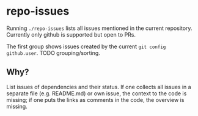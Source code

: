 # repo-issues

Running `./repo-issues` lists all issues mentioned in the current repository. Currently only github is supported but open to PRs.

The first group shows issues created by the current `git config github.user`.
TODO grouping/sorting.


## Why?

List issues of dependencies and their status.
If one collects all issues in a separate file (e.g. README.md) or own issue, the context to the code is missing; if one puts the links as comments in the code, the overview is missing.
